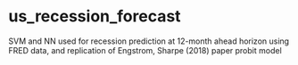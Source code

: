 # us_recession_forecast
SVM and NN used for recession prediction at 12-month ahead horizon using FRED data, and replication of Engstrom, Sharpe (2018) paper probit model
